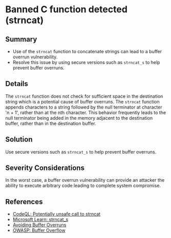 # Banned C function detected (strncat)

## Summary

-   Use of the `strncat` function to concatenate strings can lead to a buffer
    overrun vulnerability.
-   Resolve this issue by using secure versions such as `strncat_s` to help
    prevent buffer overruns.

## Details

The `strncat` function does not check for sufficient space in the destination
string which is a potential cause of buffer overruns. The `strncat` function
appends characters to a string followed by the null terminator at character 'n +
1', rather than at the nth character. This behavior frequently leads to the null
terminator being added in the memory adjacent to the destination buffer, rather
than in the destination buffer.

## Solution

Use secure versions such as `strncat_s` to help prevent buffer overruns.

## Severity Considerations

In the worst case, a buffer overrun vulnerability can provide an attacker the
ability to execute arbitrary code leading to complete system compromise.

## References

-   [CodeQL: Potentially unsafe call to strncat](https://codeql.github.com/codeql-query-help/cpp/cpp-unsafe-strncat/)
-   [Microsoft Learn: strncat_s](https://learn.microsoft.com/en-us/cpp/c-runtime-library/reference/strncat-s-strncat-s-l-wcsncat-s-wcsncat-s-l-mbsncat-s-mbsncat-s-l?view=msvc-170)
-   [Avoiding Buffer Overruns](https://learn.microsoft.com/en-us/windows/win32/SecBP/avoiding-buffer-overruns)
-   [OWASP: Buffer Overflow](https://owasp.org/www-community/vulnerabilities/Buffer_Overflow)
